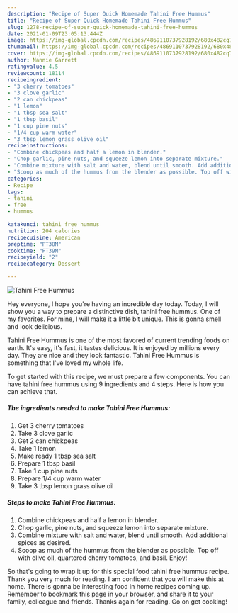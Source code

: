 ```yaml
---
description: "Recipe of Super Quick Homemade Tahini Free Hummus"
title: "Recipe of Super Quick Homemade Tahini Free Hummus"
slug: 1278-recipe-of-super-quick-homemade-tahini-free-hummus
date: 2021-01-09T23:05:13.444Z
image: https://img-global.cpcdn.com/recipes/4869110737928192/680x482cq70/tahini-free-hummus-recipe-main-photo.jpg
thumbnail: https://img-global.cpcdn.com/recipes/4869110737928192/680x482cq70/tahini-free-hummus-recipe-main-photo.jpg
cover: https://img-global.cpcdn.com/recipes/4869110737928192/680x482cq70/tahini-free-hummus-recipe-main-photo.jpg
author: Nannie Garrett
ratingvalue: 4.5
reviewcount: 18114
recipeingredient:
- "3 cherry tomatoes"
- "3 clove garlic"
- "2 can chickpeas"
- "1 lemon"
- "1 tbsp sea salt"
- "1 tbsp basil"
- "1 cup pine nuts"
- "1/4 cup warm water"
- "3 tbsp lemon grass olive oil"
recipeinstructions:
- "Combine chickpeas and half a lemon in blender."
- "Chop garlic, pine nuts, and squeeze lemon into separate mixture."
- "Combine mixture with salt and water, blend until smooth. Add additional spices as desired."
- "Scoop as much of the hummus from the blender as possible. Top off with olive oil, quartered cherry tomatoes, and basil. Enjoy!"
categories:
- Recipe
tags:
- tahini
- free
- hummus

katakunci: tahini free hummus 
nutrition: 204 calories
recipecuisine: American
preptime: "PT38M"
cooktime: "PT39M"
recipeyield: "2"
recipecategory: Dessert

---
```



![Tahini Free Hummus](https://img-global.cpcdn.com/recipes/4869110737928192/680x482cq70/tahini-free-hummus-recipe-main-photo.jpg)

Hey everyone, I hope you're having an incredible day today. Today, I will show you a way to prepare a distinctive dish, tahini free hummus. One of my favorites. For mine, I will make it a little bit unique. This is gonna smell and look delicious.



Tahini Free Hummus is one of the most favored of current trending foods on earth. It's easy, it's fast, it tastes delicious. It is enjoyed by millions every day. They are nice and they look fantastic. Tahini Free Hummus is something that I've loved my whole life.


To get started with this recipe, we must prepare a few components. You can have tahini free hummus using 9 ingredients and 4 steps. Here is how you can achieve that.

<!--inarticleads1-->

##### The ingredients needed to make Tahini Free Hummus:

1. Get 3 cherry tomatoes
1. Take 3 clove garlic
1. Get 2 can chickpeas
1. Take 1 lemon
1. Make ready 1 tbsp sea salt
1. Prepare 1 tbsp basil
1. Take 1 cup pine nuts
1. Prepare 1/4 cup warm water
1. Take 3 tbsp lemon grass olive oil




<!--inarticleads2-->

##### Steps to make Tahini Free Hummus:

1. Combine chickpeas and half a lemon in blender.
1. Chop garlic, pine nuts, and squeeze lemon into separate mixture.
1. Combine mixture with salt and water, blend until smooth. Add additional spices as desired.
1. Scoop as much of the hummus from the blender as possible. Top off with olive oil, quartered cherry tomatoes, and basil. Enjoy!




So that's going to wrap it up for this special food tahini free hummus recipe. Thank you very much for reading. I am confident that you will make this at home. There is gonna be interesting food in home recipes coming up. Remember to bookmark this page in your browser, and share it to your family, colleague and friends. Thanks again for reading. Go on get cooking!
